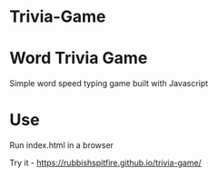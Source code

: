 # Trivia-Game

# Word Trivia Game

Simple word speed typing game built with Javascript

# Use 

Run index.html in a browser

Try it - https://rubbishspitfire.github.io/trivia-game/

